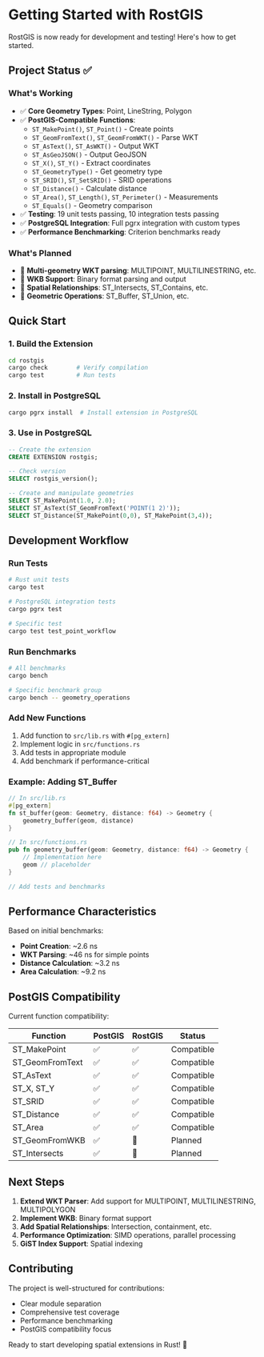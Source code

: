 # Getting Started with RostGIS

RostGIS is now ready for development and testing! Here's how to get started.

## Project Status ✅

### What's Working
- ✅ **Core Geometry Types**: Point, LineString, Polygon
- ✅ **PostGIS-Compatible Functions**: 
  - `ST_MakePoint()`, `ST_Point()` - Create points
  - `ST_GeomFromText()`, `ST_GeomFromWKT()` - Parse WKT
  - `ST_AsText()`, `ST_AsWKT()` - Output WKT
  - `ST_AsGeoJSON()` - Output GeoJSON
  - `ST_X()`, `ST_Y()` - Extract coordinates
  - `ST_GeometryType()` - Get geometry type
  - `ST_SRID()`, `ST_SetSRID()` - SRID operations
  - `ST_Distance()` - Calculate distance
  - `ST_Area()`, `ST_Length()`, `ST_Perimeter()` - Measurements
  - `ST_Equals()` - Geometry comparison
- ✅ **Testing**: 19 unit tests passing, 10 integration tests passing
- ✅ **PostgreSQL Integration**: Full pgrx integration with custom types
- ✅ **Performance Benchmarking**: Criterion benchmarks ready

### What's Planned
- 🚧 **Multi-geometry WKT parsing**: MULTIPOINT, MULTILINESTRING, etc.
- 🚧 **WKB Support**: Binary format parsing and output
- 🚧 **Spatial Relationships**: ST_Intersects, ST_Contains, etc.
- 🚧 **Geometric Operations**: ST_Buffer, ST_Union, etc.

## Quick Start

### 1. Build the Extension
```bash
cd rostgis
cargo check        # Verify compilation
cargo test         # Run tests
```

### 2. Install in PostgreSQL
```bash
cargo pgrx install  # Install extension in PostgreSQL
```

### 3. Use in PostgreSQL
```sql
-- Create the extension
CREATE EXTENSION rostgis;

-- Check version
SELECT rostgis_version();

-- Create and manipulate geometries
SELECT ST_MakePoint(1.0, 2.0);
SELECT ST_AsText(ST_GeomFromText('POINT(1 2)'));
SELECT ST_Distance(ST_MakePoint(0,0), ST_MakePoint(3,4));
```

## Development Workflow

### Run Tests
```bash
# Rust unit tests
cargo test

# PostgreSQL integration tests
cargo pgrx test

# Specific test
cargo test test_point_workflow
```

### Run Benchmarks
```bash
# All benchmarks
cargo bench

# Specific benchmark group
cargo bench -- geometry_operations
```

### Add New Functions
1. Add function to `src/lib.rs` with `#[pg_extern]`
2. Implement logic in `src/functions.rs`
3. Add tests in appropriate module
4. Add benchmark if performance-critical

### Example: Adding ST_Buffer
```rust
// In src/lib.rs
#[pg_extern]
fn st_buffer(geom: Geometry, distance: f64) -> Geometry {
    geometry_buffer(geom, distance)
}

// In src/functions.rs
pub fn geometry_buffer(geom: Geometry, distance: f64) -> Geometry {
    // Implementation here
    geom // placeholder
}

// Add tests and benchmarks
```

## Performance Characteristics

Based on initial benchmarks:
- **Point Creation**: ~2.6 ns
- **WKT Parsing**: ~46 ns for simple points
- **Distance Calculation**: ~3.2 ns
- **Area Calculation**: ~9.2 ns

## PostGIS Compatibility

Current function compatibility:

| Function        | PostGIS | RostGIS | Status     |
|-----------------|---------|---------|------------|
| ST_MakePoint    | ✅       | ✅       | Compatible |
| ST_GeomFromText | ✅       | ✅       | Compatible |
| ST_AsText       | ✅       | ✅       | Compatible |
| ST_X, ST_Y      | ✅       | ✅       | Compatible |
| ST_SRID         | ✅       | ✅       | Compatible |
| ST_Distance     | ✅       | ✅       | Compatible |
| ST_Area         | ✅       | ✅       | Compatible |
| ST_GeomFromWKB  | ✅       | 🚧      | Planned    |
| ST_Intersects   | ✅       | 🚧      | Planned    |

## Next Steps

1. **Extend WKT Parser**: Add support for MULTIPOINT, MULTILINESTRING, MULTIPOLYGON
2. **Implement WKB**: Binary format support
3. **Add Spatial Relationships**: Intersection, containment, etc.
4. **Performance Optimization**: SIMD operations, parallel processing
5. **GiST Index Support**: Spatial indexing

## Contributing

The project is well-structured for contributions:
- Clear module separation
- Comprehensive test coverage
- Performance benchmarking
- PostGIS compatibility focus

Ready to start developing spatial extensions in Rust! 🚀 
